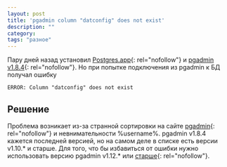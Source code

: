 ```yaml
---
layout: post
title: 'pgadmin column "datconfig" does not exist'
description: ""
category: 
tags: "разное"
---
```



Пару дней назад установил [Postgres.app][]{: rel="nofollow"} и [pgadmin v1.8.4][]{: rel="nofollow"}. Но при попытке подключения из pgadmin  к БД получал ошибку 

<pre><code>ERROR: Column "datconfig" does not exist</code></pre>

## Решение

Проблема возникает из-за странной сортировки на сайте [pgadmin][]{: rel="nofollow"} и невнимательности %username%. pgadmin v1.8.4 кажется последней версией, но на самом деле в списке есть версии v1.10.* и старше. Для того, что бы избавиться от ошибки нужно использовать версию pgadmin v1.12.* или [старше][pgadmin v1.16.0]{: rel="nofollow"}. 

[Postgres.app]: http://postgresapp.com
[pgadmin v1.8.4]: http://www.pgadmin.org
[pgadmin]: http://www.postgresql.org/ftp/pgadmin3/release/
[pgadmin v1.16.0]: http://www.postgresql.org/ftp/pgadmin3/release/v1.16.0/